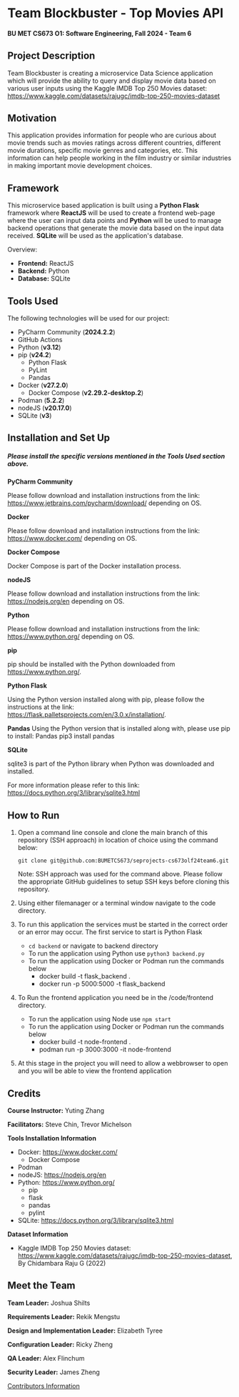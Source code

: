 # Team Blockbuster - Top Movies API

#### BU MET CS673 O1: Software Engineering, Fall 2024 - Team 6

## Project Description

Team Blockbuster is creating a microservice Data Science application which will provide the ability to query and display movie data based on various user inputs using the Kaggle IMDB Top 250 Movies dataset: <https://www.kaggle.com/datasets/rajugc/imdb-top-250-movies-dataset>

## Motivation

This application provides information for people who are curious about movie trends such as movies ratings across different countries, 
different movie durations, specific movie genres and categories, etc. This information can help people working in the film industry or similar 
industries in making important movie development choices.

## Framework

This microservice based application is built using a **Python Flask** framework where **ReactJS** will be used to create a frontend web-page where the user 
can input data points and **Python** will be used to manage backend operations that generate the movie data based on the input data received. 
**SQLite** will be used as the application's database. 

Overview:

- **Frontend:** ReactJS 
- **Backend:** Python
- **Database:** SQLite

## Tools Used

The following technologies will be used for our project:

- PyCharm Community (**2024.2.2**)
- GitHub Actions
- Python (**v3.12**)
- pip (**v24.2**)
    * Python Flask
    * PyLint
    * Pandas
- Docker (**v27.2.0**)
    * Docker Compose (**v2.29.2-desktop.2**)
- Podman (**5.2.2**)
- nodeJS (**v20.17.0**)
- SQLite (**v3**)

## Installation and Set Up

##### Please install the specific versions mentioned in the **Tools Used** section above.

**PyCharm Community**

Please follow download and installation instructions from the link: https://www.jetbrains.com/pycharm/download/ depending on OS.

**Docker**

Please follow download and installation instructions from the link: https://www.docker.com/ depending on OS.

**Docker Compose**

Docker Compose is part of the Docker installation process.

**nodeJS**

Please follow download and installation instructions from the link: https://nodejs.org/en depending on OS. 

**Python**

Please follow download and installation instructions from the link: https://www.python.org/ depending on OS.

**pip**

pip should be installed with the Python downloaded from https://www.python.org/.

**Python Flask**

Using the Python version installed along with pip, please follow the instructions at the link: https://flask.palletsprojects.com/en/3.0.x/installation/.

**Pandas**
Using the Python version that is installed along with, please use pip to install: Pandas pip3 install pandas

**SQLite**

sqlite3 is part of the Python library when Python was downloaded and installed.

For more information please refer to this link: https://docs.python.org/3/library/sqlite3.html

## How to Run

1. Open a command line console and clone the main branch of this repository (SSH approach) in location of choice using the command below:

    `git clone git@github.com:BUMETCS673/seprojects-cs673olf24team6.git`

    Note: SSH approach was used for the command above. Please follow the appropriate GitHub guidelines to setup SSH keys before cloning this repository.

2. Using either filemanager or a terminal window navigate to the code directory.

3. To run this application the services must be started in the correct order or an error may occur. The first service to start is Python Flask
   -  `cd backend` or navigate to backend directory
   -  To run the application using Python use `python3 backend.py`
   - To run the application using Docker or Podman run the commands below
     - docker build -t flask_backend .
     - docker run -p 5000:5000 -t flask_backend
   
4. To Run the frontend application you need be in the /code/frontend directory.
     - To run the application using Node use `npm start`
     - To run the application using Docker or Podman run the commands below
       - docker build -t node-frontend .
       - podman run -p 3000:3000 -it node-frontend

5. At this stage in the project you will need to allow a webbrowser to open and you will be able to view the frontend application 

## Credits

**Course Instructor:** Yuting Zhang

**Facilitators:** Steve Chin, Trevor Michelson

**Tools Installation Information**
* Docker: https://www.docker.com/ 
    - Docker Compose
* Podman
* nodeJS: https://nodejs.org/en
* Python: https://www.python.org/
    - pip
    - flask
    - pandas
    - pylint
* SQLite: https://docs.python.org/3/library/sqlite3.html

**Dataset Information**
* Kaggle IMDB Top 250 Movies dataset: <https://www.kaggle.com/datasets/rajugc/imdb-top-250-movies-dataset>, By Chidambara Raju G (2022)

## Meet the Team

**Team Leader:** Joshua Shilts

**Requirements Leader:** Rekik Mengstu

**Design and Implementation Leader:** Elizabeth Tyree

**Configuration Leader:** Ricky Zheng

**QA Leader:** Alex Flinchum

**Security Leader:** James Zheng

[Contributors Information](./team.md)
